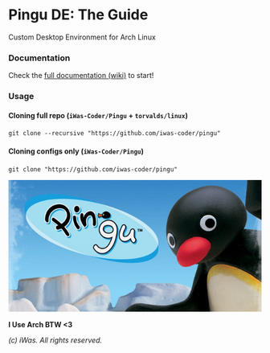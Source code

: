 # Pingu DE: The Guide

Custom Desktop Environment for Arch Linux

### Documentation
Check the [full documentation (wiki)](https://github.com/iWas-Coder/Pingu/wiki) to start!

### Usage
#### Cloning full repo (`iWas-Coder/Pingu` + `torvalds/linux`)
```console
git clone --recursive "https://github.com/iwas-coder/pingu"
```
#### Cloning configs only (`iWas-Coder/Pingu`)
```console
git clone "https://github.com/iwas-coder/pingu"
```

![Pingu Title](https://raw.githubusercontent.com/iWas-Coder/Pingu/main/assets/pingu-title.jpg)

**I Use Arch BTW <3**

_(c) iWas. All rights reserved._
